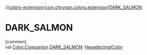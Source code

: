 //[colors-extension](../../index.md)/[com.chrynan.colors.extension](index.md)/[DARK_SALMON](-d-a-r-k_-s-a-l-m-o-n.md)

# DARK_SALMON

[common]\
val [Color.Companion](../../../colors-core/colors-core/com.chrynan.colors/-color/-companion/index.md).[DARK_SALMON](-d-a-r-k_-s-a-l-m-o-n.md): [HexadecimalColor](../../../colors-core/colors-core/com.chrynan.colors/-hexadecimal-color/index.md)

